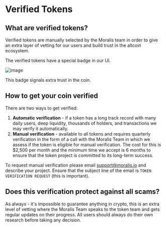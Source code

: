 # Verified Tokens


## What are verified tokens?

Verified tokens are manually selected by the Moralis team in order to give an extra layer of vetting for our users and build trust in the altcoin ecosystem.

The verified tokens have a special badge in our UI.

![image](https://github.com/MoralisWeb3/moralis-money-faq/assets/11097108/05c23f8c-cc67-446c-abaa-30bbed948899)

This badge signals extra trust in the coin.

## How to get your coin verified

There are two ways to get verified:

1. **Automatic verification** - if a token has a long track record with many daily users, deep liquidity, thousands of holders, and transactions we may verify it automatically.
2. **Manual verification** - available to all tokens and requires quarterly verification in the form of a call with the Moralis Team in which we assess if the token is eligible for manual verification. The cost for this is $2,500 per month and the minimum time we accept is 6 months to ensure that the token project is committed to its long-term success.

To request manual verification please email support@moralis.io and describe your project. Ensure that the subject line of the email is `TOKEN VERIFICATION REQUEST` (this is important).

## Does this verification protect against all scams?

As always - it's impossible to guarantee anything in crypto, this is an extra level of vetting where the Moralis Team speaks to the token team and gets regular updates on their progress. All users should always do their own research before taking any decision.


